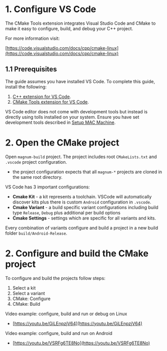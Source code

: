 # 1. Configure VS Code

The CMake Tools extension integrates Visual Studio Code and CMake to make it easy to configure, build, and debug your C++ project.

For more information visit:

[https://code.visualstudio.com/docs/cpp/cmake-linux](https://code.visualstudio.com/docs/cpp/cmake-linux)

## 1.1 Prerequisites

The guide assumes you have installed VS Code. 
To complete this guide, install the following:

1. [C++ extension for VS Code](https://marketplace.visualstudio.com/items?itemName=ms-vscode.cmake-tools).
2. [CMake Tools extension for VS Code](https://marketplace.visualstudio.com/items?itemName=ms-vscode.cmake-tools).

VS Code editor does not come with development tools but instead is directly using tolls installed on your system.
Ensure you have set development tools described in [Setup MAC Machine](MAC-Setup).

# 2. Open the CMake project

Open `magnum-build` project. The project includes root `CMakeLists.txt` and `.vscode` project configuration.

- the project configuration expects that all `magnum-*` projects are cloned in the same root directory.

VS Code has 3 important configurations:

- **Cmake Kit** - a kit represents a toolchain. VSCode will automatically discover kits plus there is custom `Android` configuration in `.vscode`.
- **Cmake Variant** - a build specific variant configurations including build type `Release`, `Debug` plus additional per build options
- **Cmake Settings** - settings which are specific for all variants and kits.

Every combination of variants configure and build a project in a new build folder `build/Android-Release`.

# 2. Configure and build the CMake project

To configure and build the projects follow steps:

1. Select a kit
2. Select a variant
3. CMake: Configure
4. CMake: Build

Video example: configure, build and run or debug on Linux

- [https://youtu.be/GiLEnpzjV64](https://youtu.be/GiLEnpzjV64)

Video example: configure, build and run on Android

- [https://youtu.be/VSRFg6TE8No](https://youtu.be/VSRFg6TE8No)
